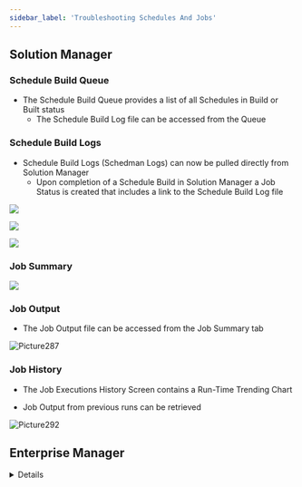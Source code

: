 ```yaml
---
sidebar_label: 'Troubleshooting Schedules And Jobs'
---
```


## Solution Manager

### Schedule Build Queue 

* The Schedule Build Queue provides a list of all Schedules in Build or Built status
  * The Schedule Build Log file can be accessed from the Queue

### Schedule Build Logs

* Schedule Build Logs (Schedman Logs) can now be pulled directly from Solution Manager
  * Upon completion of a Schedule Build in Solution Manager a Job Status is created that includes a link to the Schedule Build Log file

![](../static/imgbasic/279.png)

![](../static/imgbasic/280.png)

![](../static/imgbasic/281.png)

### Job Summary

![](../static/imgbasic/sm-job-summary-bar.png)

### Job Output

* The Job Output file can be accessed from the Job Summary tab

![Picture287](../static/imgbasic/287.png)

### Job History

* The Job Executions History Screen contains a Run-Time Trending Chart

* Job Output from previous runs can be retrieved

![Picture292](../static/imgbasic/292.png)

## Enterprise Manager

<details>

### Job Information

* In **List**, **Matrix**, or **PERT** View, right-click on any Job and select **Job Information**

![](../static/imgbasic/282.png)

* Detailed Job Messages can be viewed in **Job Information - Configuration**

![](../static/imgbasic/283.png)

### View Job Output 

* **Job Output** can be retrieved from Enterprise Manager
  * Sent by Agent/LSAM on target machine

![Picture284](../static/imgbasic/284.png)

![Picture285](../static/imgbasic/285.png)

![Picture286](../static/imgbasic/286.png)

### View Job History

* Job Execution History screen displays a Job’s Runtime, Termination Status, and Exit Code

![Picture288](../static/imgbasic/288.png)

### View Job Output from Job History

* In the Job History screen, right-click on record to view Job output

![Picture289](../static/imgbasic/289.png) 

![Picture290](../static/imgbasic/290.png)  
 
![Picture291](../static/imgbasic/291.png)

### History Management

* **History Management** is used to view Schedule and Job history information
  * Accessed under Management in Enterprise Manager

![Picture293](../static/imgbasic/293.png)
 
![Picture294](../static/imgbasic/294.png) 

</details>